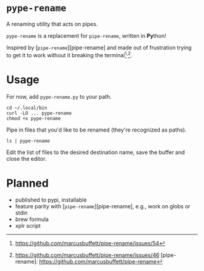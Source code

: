 # `pype-rename`

A renaming utility that acts on pipes.

`pype-rename` is a replacement for `pipe-rename`, written in **Py**thon!

Inspired by [`pipe-rename`][pipe-rename] and made out of frustration trying to
get it to work without it breaking the
terminal[^pipe-rename54]<sup>,</sup>[^pipe-rename46].


# Usage

For now, add `pype-rename.py` to your path.

```
cd ~/.local/bin
curl -LO ... pype-rename
chmod +x pype-rename
```

Pipe in files that you'd like to be renamed (they're recognized as paths).

```
ls | pype-rename
```

Edit the list of files to the desired destination name, save the buffer and
close the editor.


# Planned
- published to pypi, installable
- feature parity with [`pipe-rename`][pipe-rename], e.g., work on globs or
  stdin
- brew formula
- xplr script


[^pipe-rename54]: https://github.com/marcusbuffett/pipe-rename/issues/54
[^pipe-rename46]: https://github.com/marcusbuffett/pipe-rename/issues/46
[pipe-rename]: https://github.com/marcusbuffett/pipe-rename
